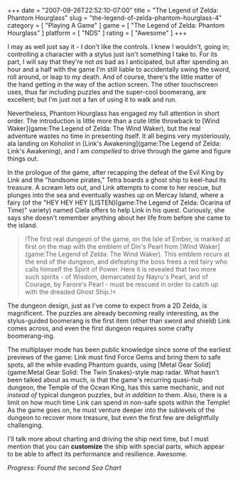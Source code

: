 +++
date = "2007-09-26T22:52:10-07:00"
title = "The Legend of Zelda: Phantom Hourglass"
slug = "the-legend-of-zelda-phantom-hourglass-4"
category = [ "Playing A Game" ]
game = [ "The Legend of Zelda: Phantom Hourglass" ]
platform = [ "NDS" ]
rating = [ "Awesome" ]
+++

I may as well just say it - I don't like the controls.  I knew I wouldn't, going in; controlling a character with a stylus just isn't something I take to.  For its part, I will say that they're not <i>as</i> bad as I anticipated, but after spending an hour and a half with the game I'm still liable to accidentally swing the sword, roll around, or leap to my death.  And of course, there's the little matter of the hand getting in the way of the action screen.  The other touchscreen uses, thus far including puzzles and the super-cool boomerang, are excellent; but I'm just not a fan of using it to walk and run.

Nevertheless, Phantom Hourglass has engaged my full attention in short order.  The introduction is little more than a cute little throwback to [Wind Waker](game:The Legend of Zelda: The Wind Waker), but the real adventure wastes no time in presenting itself.  It all begins very mysteriously, ala landing on Koholint in [Link's Awakening](game:The Legend of Zelda: Link's Awakening), and I am <i>compelled</i> to drive through the game and figure things out.

In the prologue of the game, after recapping the defeat of the Evil King by Link and the "handsome pirates," Tetra boards a ghost ship to keel-haul its treasure.  A scream lets out, and Link attempts to come to her rescue, but plunges into the sea and eventually washes up on Mercay Island, where a fairy (of the "HEY HEY HEY [LISTEN](game:The Legend of Zelda: Ocarina of Time)" variety) named Ciela offers to help Link in his quest.  Curiously, she says she doesn't remember anything about her life from before she came to the island.

>!The first real dungeon of the game, on the Isle of Ember, is marked at first on the map with the emblem of Din's Pearl from [Wind Waker](game:The Legend of Zelda: The Wind Waker).  This emblem recurs at the end of the dungeon, and defeating the boss frees a red fairy who calls himself the Spirit of Power.  Here it is revealed that two more such spirits - of Wisdom, demarcated by Nayru's Pearl, and of Courage, by Farore's Pearl - must be rescued in order to catch up with the dreaded Ghost Ship.!<

The dungeon design, just as I've come to expect from a 2D Zelda, is magnificent.  The puzzles are already becoming really interesting, as the stylus-guided boomerang is the first item (other than sword and shield) Link comes across, and even the first dungeon requires some crafty boomerang-ing.

The multiplayer mode has been public knowledge since some of the earliest previews of the game: Link must find Force Gems and bring them to safe spots, all the while evading Phantom guards, using [Metal Gear Solid](game:Metal Gear Solid: The Twin Snakes)-style map radar.  What hasn't been talked about as much, is that the game's recurring quasi-hub dungeon, the Temple of the Ocean King, has this same mechanic, and not <i>instead of</i> typical dungeon puzzles, but <i>in addition to</i> them.  Also, there is a limit on how much time Link can spend in non-safe spots within the Temple!  As the game goes on, he must venture deeper into the sublevels of the dungeon to recover more treasure, but even the first few are delightfully challenging.

I'll talk more about charting and driving the ship next time, but I must mention that you can <b>customize</b> the ship with special parts, which appear to be able to affect its performance and resilience.  Awesome.

<i>Progress: Found the second Sea Chart</i>
